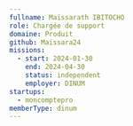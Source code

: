 ```yaml
---
fullname: Maïssarath IBITOCHO
role: Chargée de support
domaine: Produit
github: Maissara24
missions:
  - start: 2024-01-30
    end: 2024-04-30
    status: independent
    employer: DINUM
startups:
  - moncomptepro
memberType: dinum
---
```


